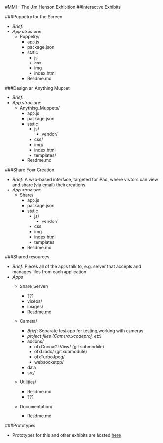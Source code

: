 #MMI - The Jim Henson Exhibition
##Interactive Exhibits

###Puppetry for the Screen
* _Brief_:
* _App structure_:
	* Puppetry/
		* app.js
		* package.json
		* static
			* js
			* css
			* img
			* index.html
		* Readme.md

###Design an Anything Muppet
* _Brief_:
* _App structure_:
	* Anything_Muppets/
		* app.js
		* package.json
		* static
			* js/
				* vendor/
			* css/
			* img/
			* index.html
			* templates/
		* Readme.md

###Share Your Creation
* _Brief_: A web-based interface, targeted for iPad, where visitors can view and share (via email) their creations
* _App structure_:
	* Share/
		* app.js
		* package.json
		* static
			* js/
				* vendor/
			* css
			* img
			* index.html
			* templates
		* Readme.md

###Shared resources
* _Brief_: Pieces all of the apps talk to, e.g. server that accepts and manages files from each application
* _Apps_
	* Share_Server/
		* ???
		* videos/
		* images/
		* Readme.md

	* Camera/
		* _Brief_: Separate test app for testing/working with cameras
		* *project files (Camera.xcodeproj, etc)*
		* addons/
			* ofxCocoaGLView/ (git submodule)
			* ofxLibdc/ (git submodule)
			* ofxTurboJpeg/
			* websocketpp/
		* data
		* src/

	* Utilities/
		* Readme.md
		* ???

	* Documentation/
		* Readme.md

###Prototypes
* Prototypes for this and other exhibits are hosted [here](https://github.com/wearecollins/MMI-Prototypes.git)